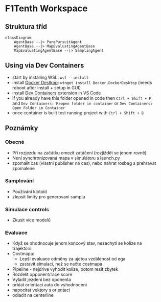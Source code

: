 # F1Tenth Workspace

## Struktura tříd

```mermaid
classDiagram
    AgentBase --|> PurePursuitAgent
    AgentBase --|> MapEvaluatingAgentBase
    MapEvaluatingAgentBase --|> SamplingAgent

```

## Using via Dev Containers
- start by installing WSL: `wsl --install`
- install [Docker Destkop](https://www.docker.com/products/docker-desktop/): `winget install Docker.DockerDesktop` (needs reboot after install + setup in GUI)
- install [Dev Containers](vscode:extension/ms-vscode-remote.remote-containers) extension in VS Code
- if you already have this folder opened in code then `Ctrl + Shift + P` and `Dev Containers: Reopen folder in container` or `Dev Containers: Open Folder in Container`
- once container is built test running project with `Ctrl + Shift + B`


## Poznámky
### Obecné
- Při rozjezdu na začátku omezit zatáčení (rozjíždět se jenom rovně)
- Není synchronizovaná mapa v simulátoru s launch.py
- zpomalit cas (vlastni publisher na cas), nebo nahrat rosbag a prehravat zpomalene

### Samplování
- Používání klotoid
- zlepsit limity pro generovani samplu

### Simulace controls
- Zkusit více modelů

### Evaluace
- Když se ohodnocuje jenom koncový stav, nezachytí se kolize na trajektorii
- Costmapa:
    - Lepší evaluace odměny za ujetou vzdálenost od ega
    - zastavit simulaci, než se načte costmapa
- Pipeline - nejdrive vyhodit kolize, potom resit zbytek
- Rozdelit opponent/race score
- Vyladit jezdeni bez oponenta
- pridat orientaci auta do vyhodnoceni
- napocitat vektory s orientaci
- odladit na centerline

